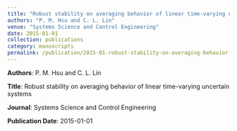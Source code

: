 ```yaml
---
title: "Robust stability on averaging behavior of linear time-varying uncertain systems"
authors: "P. M. Hsu and C. L. Lin"
venue: "Systems Science and Control Engineering"
date: 2015-01-01
collection: publications
category: manuscripts
permalink: /publication/2015-01-robust-stability-on-averaging-behavior-of-linear-time-varying-uncertain-systems
---
```


**Authors**: P. M. Hsu and C. L. Lin

**Title**: Robust stability on averaging behavior of linear time-varying uncertain systems

**Journal**: Systems Science and Control Engineering

**Publication Date**: 2015-01-01
